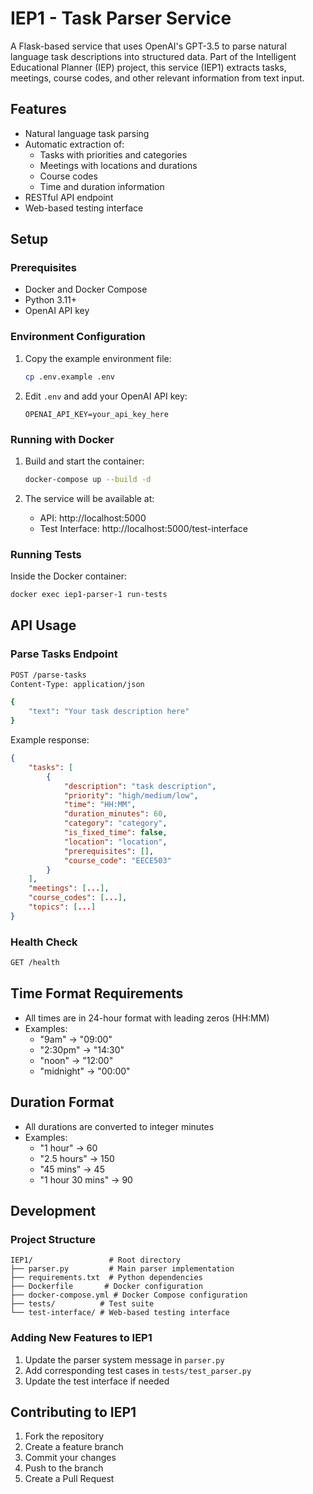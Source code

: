 # IEP1 - Task Parser Service

A Flask-based service that uses OpenAI's GPT-3.5 to parse natural language task descriptions into structured data. Part of the Intelligent Educational Planner (IEP) project, this service (IEP1) extracts tasks, meetings, course codes, and other relevant information from text input.

## Features

- Natural language task parsing
- Automatic extraction of:
  - Tasks with priorities and categories
  - Meetings with locations and durations
  - Course codes
  - Time and duration information
- RESTful API endpoint
- Web-based testing interface

## Setup

### Prerequisites

- Docker and Docker Compose
- Python 3.11+
- OpenAI API key

### Environment Configuration

1. Copy the example environment file:
   ```bash
   cp .env.example .env
   ```

2. Edit `.env` and add your OpenAI API key:
   ```
   OPENAI_API_KEY=your_api_key_here
   ```

### Running with Docker

1. Build and start the container:
   ```bash
   docker-compose up --build -d
   ```

2. The service will be available at:
   - API: http://localhost:5000
   - Test Interface: http://localhost:5000/test-interface

### Running Tests

Inside the Docker container:
```bash
docker exec iep1-parser-1 run-tests
```

## API Usage

### Parse Tasks Endpoint

```bash
POST /parse-tasks
Content-Type: application/json

{
    "text": "Your task description here"
}
```

Example response:
```json
{
    "tasks": [
        {
            "description": "task description",
            "priority": "high/medium/low",
            "time": "HH:MM",
            "duration_minutes": 60,
            "category": "category",
            "is_fixed_time": false,
            "location": "location",
            "prerequisites": [],
            "course_code": "EECE503"
        }
    ],
    "meetings": [...],
    "course_codes": [...],
    "topics": [...]
}
```

### Health Check

```bash
GET /health
```

## Time Format Requirements

- All times are in 24-hour format with leading zeros (HH:MM)
- Examples:
  - "9am" → "09:00"
  - "2:30pm" → "14:30"
  - "noon" → "12:00"
  - "midnight" → "00:00"

## Duration Format

- All durations are converted to integer minutes
- Examples:
  - "1 hour" → 60
  - "2.5 hours" → 150
  - "45 mins" → 45
  - "1 hour 30 mins" → 90

## Development

### Project Structure

```
IEP1/                 # Root directory
├── parser.py         # Main parser implementation
├── requirements.txt  # Python dependencies
├── Dockerfile       # Docker configuration
├── docker-compose.yml # Docker Compose configuration
├── tests/          # Test suite
└── test-interface/ # Web-based testing interface
```

### Adding New Features to IEP1

1. Update the parser system message in `parser.py`
2. Add corresponding test cases in `tests/test_parser.py`
3. Update the test interface if needed

## Contributing to IEP1

1. Fork the repository
2. Create a feature branch
3. Commit your changes
4. Push to the branch
5. Create a Pull Request 